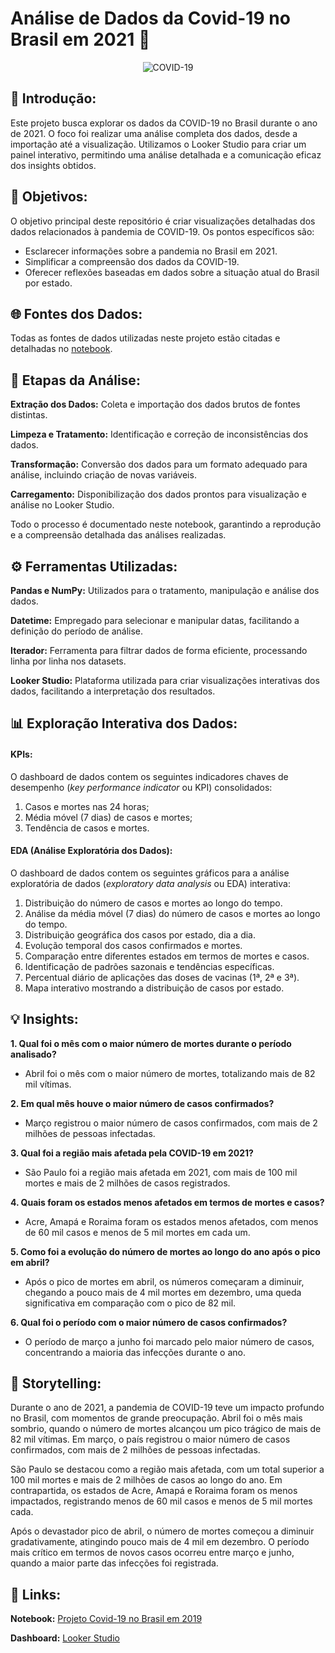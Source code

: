 # Análise de Dados da Covid-19 no Brasil em 2021 🦠

<p align="center">
  <img src="https://s3.static.brasilescola.uol.com.br/be/2021/02/covid-19.jpg" alt="COVID-19" />
</p>

## 📌 Introdução:

Este projeto busca explorar os dados da COVID-19 no Brasil durante o ano de 2021. O foco foi realizar uma análise completa dos dados, desde a importação até a visualização. Utilizamos o Looker Studio para criar um painel interativo, permitindo uma análise detalhada e a comunicação eficaz dos insights obtidos.

## 🎯 Objetivos:

O objetivo principal deste repositório é criar visualizações detalhadas dos dados relacionados à pandemia de COVID-19. Os pontos específicos são:

- Esclarecer informações sobre a pandemia no Brasil em 2021.
- Simplificar a compreensão dos dados da COVID-19.
- Oferecer reflexões baseadas em dados sobre a situação atual do Brasil por estado.

## 🌐 Fontes dos Dados:

Todas as fontes de dados utilizadas neste projeto estão citadas e detalhadas no [notebook](https://github.com/laurencedata/EBAC/blob/main/Projetos/Dashboard%20com%20Looker%20Studio/M28.Projeto-Covid.ipynb).

## 🔎 **Etapas da Análise:**

**Extração dos Dados:** Coleta e importação dos dados brutos de fontes distintas.

**Limpeza e Tratamento:** Identificação e correção de inconsistências dos dados.

**Transformação:** Conversão dos dados para um formato adequado para análise, incluindo criação de novas variáveis.

**Carregamento:** Disponibilização dos dados prontos para visualização e análise no Looker Studio.

Todo o processo é documentado neste notebook, garantindo a reprodução e a compreensão detalhada das análises realizadas.

## ⚙️ Ferramentas Utilizadas:

**Pandas e NumPy:** Utilizados para o tratamento, manipulação e análise dos dados.

**Datetime:** Empregado para selecionar e manipular datas, facilitando a definição do período de análise.

**Iterador:** Ferramenta para filtrar dados de forma eficiente, processando linha por linha nos datasets.

**Looker Studio:** Plataforma utilizada para criar visualizações interativas dos dados, facilitando a interpretação dos resultados.

## 📊 Exploração Interativa dos Dados:

#### KPIs:

O dashboard de dados contem os seguintes indicadores chaves de desempenho (*key performance indicator* ou KPI) consolidados:

1. Casos e mortes nas 24 horas;
1. Média móvel (7 dias) de casos e mortes;
1. Tendência de casos e mortes.

#### EDA (Análise Exploratória dos Dados):

O dashboard de dados contem os seguintes gráficos para a análise exploratória de dados (*exploratory data analysis*
ou EDA) interativa:

1. Distribuição do número de casos e mortes ao longo do tempo.
1. Análise da média móvel (7 dias) do número de casos e mortes ao longo do tempo.
1. Distribuição geográfica dos casos por estado, dia a dia.
1. Evolução temporal dos casos confirmados e mortes.
1. Comparação entre diferentes estados em termos de mortes e casos.
1. Identificação de padrões sazonais e tendências específicas.
1. Percentual diário de aplicações das doses de vacinas (1ª, 2ª e 3ª).
1. Mapa interativo mostrando a distribuição de casos por estado.

## 💡 Insights:

**1. Qual foi o mês com o maior número de mortes durante o período analisado?**

- Abril foi o mês com o maior número de mortes, totalizando mais de 82 mil vítimas.

**2. Em qual mês houve o maior número de casos confirmados?**

- Março registrou o maior número de casos confirmados, com mais de 2 milhões de pessoas infectadas.

**3. Qual foi a região mais afetada pela COVID-19 em 2021?**

- São Paulo foi a região mais afetada em 2021, com mais de 100 mil mortes e mais de 2 milhões de casos registrados.

**4. Quais foram os estados menos afetados em termos de mortes e casos?**
- Acre, Amapá e Roraima foram os estados menos afetados, com menos de 60 mil casos e menos de 5 mil mortes em cada um.

**5. Como foi a evolução do número de mortes ao longo do ano após o pico em abril?**

- Após o pico de mortes em abril, os números começaram a diminuir, chegando a pouco mais de 4 mil mortes em dezembro, uma queda significativa em comparação com o pico de 82 mil.

**6. Qual foi o período com o maior número de casos confirmados?**
- O período de março a junho foi marcado pelo maior número de casos, concentrando a maioria das infecções durante o ano.

## 📝 Storytelling:

Durante o ano de 2021, a pandemia de COVID-19 teve um impacto profundo no Brasil, com momentos de grande preocupação. Abril foi o mês mais sombrio, quando o número de mortes alcançou um pico trágico de mais de 82 mil vítimas. Em março, o país registrou o maior número de casos confirmados, com mais de 2 milhões de pessoas infectadas.

São Paulo se destacou como a região mais afetada, com um total superior a 100 mil mortes e mais de 2 milhões de casos ao longo do ano. Em contrapartida, os estados de Acre, Amapá e Roraima foram os menos impactados, registrando menos de 60 mil casos e menos de 5 mil mortes cada.

Após o devastador pico de abril, o número de mortes começou a diminuir gradativamente, atingindo pouco mais de 4 mil em dezembro. O período mais crítico em termos de novos casos ocorreu entre março e junho, quando a maior parte das infecções foi registrada.

## 🔗 Links:

**Notebook:** [Projeto Covid-19 no Brasil em 2019](https://github.com/laurencedata/EBAC/blob/main/Projetos/Dashboard%20com%20Looker%20Studio/M28.Projeto-Covid.ipynb)

**Dashboard:** [Looker Studio](https://lookerstudio.google.com/reporting/ff8dcc89-8661-43d7-9e1e-ad8301ca2445)
